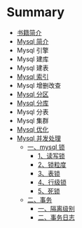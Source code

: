 # Summary

* [书籍简介](README.md)
* [Mysql 简介](mysql-jian-jie.md)
* Mysql 引擎
* Mysql 建库
* Mysql 建表
* [Mysql 索引](mysql-suo-yin.md)
* Mysql 增删改查
* [Mysql 分区](mysql-fen-qu.md)
* [Mysql 分库](mysql-fen-ku.md)
* Mysql 分表
* Mysql 集群
* [Mysql 优化](mysql-you-hua.md)
* [Mysql 并发处理](mysql-suo.md)
  * [一、mysql 锁](mysql-suo/yi-3001-mysql-suo.md)
    * [1、读写锁](mysql-suo/yi-3001-mysql-suo/13001-du-xie-suo.md)
    * [2、锁粒度](mysql-suo/yi-3001-mysql-suo/23001-suo-li-du.md)
    * [3、表锁](mysql-suo/yi-3001-mysql-suo/33001-biao-suo.md)
    * [4、行级锁](mysql-suo/yi-3001-mysql-suo/43001-xing-ji-suo.md)
    * [5、死锁](mysql-suo/yi-3001-mysql-suo/53001-si-suo.md)
  * [二、事务](mysql-suo/er-3001-shi-wu.md)
    * [一、隔离级别](mysql-suo/er-3001-shi-wu/yi-3001-ge-li-ji-bie.md)
    * [二、事务日志](mysql-suo/er-3001-shi-wu/er-3001-shi-wu-ri-zhi.md)


